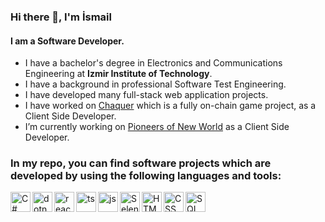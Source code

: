 ### Hi there 👋, I'm İsmail
#### I am a Software Developer.

- I have a bachelor's degree in Electronics and Communications Engineering at **Izmir Institute of Technology**.
- I have a background in professional Software Test Engineering.
- I have developed many full-stack web application projects.
- I have worked on [Chaquer](https://github.com/demirbey05/chaquer-rts) which is a fully on-chain game project, as a Client Side Developer.
- I’m currently working on [Pioneers of New World](https://pioneers.game) as a Client Side Developer.

### In my repo, you can find software projects which are developed by using the following languages and tools:

<img align="left" alt="C#" width="32px" src = "https://seeklogo.com/images/C/c-sharp-c-logo-02F17714BA-seeklogo.com.png" />
<img align="left" alt="dotnet-core" width="32px" src = "https://upload.wikimedia.org/wikipedia/commons/e/ee/.NET_Core_Logo.svg" />
<img align="left" alt="react.js" width="32px" src="https://upload.wikimedia.org/wikipedia/commons/a/a7/React-icon.svg" />
<img align="left" alt="ts" width="32px" src="https://img.icons8.com/color/48/typescript.png" />
<img align="left" alt="js" width="32px" src="https://img.icons8.com/fluency/48/javascript.png" />
<img align="left" alt="Selenium" width="32px" src = "https://img.icons8.com/color/48/selenium-test-automation.png"/>
<img align="left" alt="HTML5" width="32px" src="https://img.icons8.com/color/48/html-5--v1.png" />
<img align="left" alt="CSS" width="32px" src="https://img.icons8.com/color/48/css3.png" />
<img align="left" alt="SQL" width="32px" src="https://img.icons8.com/external-flat-juicy-fish/60/external-sql-coding-and-development-flat-flat-juicy-fish.png" alt="external-sql-coding-and-development-flat-flat-juicy-fish" />
